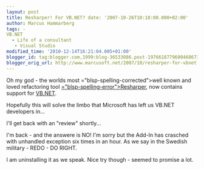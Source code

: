 ```yaml
---
layout: post
title: Resharper! For VB.NET? date: '2007-10-26T10:18:00.000+02:00'
author: Marcus Hammarberg
tags: -
VB.NET
  - Life of a consultant
   - Visual Studio
modified_time: '2010-12-14T16:21:04.005+01:00'
blogger_id: tag:blogger.com,1999:blog-36533086.post-1976618779600468673
blogger_orig_url: http://www.marcusoft.net/2007/10/resharper-for-vbnet.html
---
```


Oh my
god - the worlds most <span>="blsp-spelling-corrected">well known</span> and loved <span
id="SPELLING_ERROR_1" class="blsp-spelling-error">refactoring</span>
tool [<span>="blsp-spelling-error">Resharper</span>](http://www.jetbrains.com/resharper/),
now contains support for
[VB.NET](http://www.jetbrains.com/resharper/features/newfeatures.html#vbImprovements).

Hopefully this will solve the limbo that Microsoft has left us VB.NET
developers in...

I'll get back with an "review" shortly...

I'm back - and the answere is NO! I'm sorry but the Add-In has crasched
with unhandled exception six times in an hour. As we say in the Swedish
military - REDO - DO RIGHT.

I am uninstalling it as we speak. Nice try though - seemed to promise a
lot.
